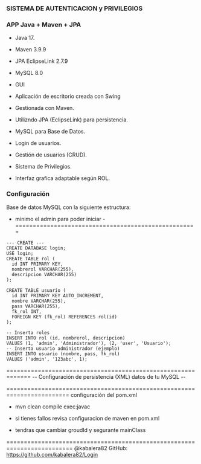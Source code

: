### SISTEMA DE AUTENTICACION y PRIVILEGIOS ###

### APP Java + Maven + JPA ###
- Java 17.
- Maven 3.9.9
- JPA EclipseLink 2.7.9
- MySQL 8.0
- GUI 
- Aplicación de escritorio creada con Swing
- Gestionada con Maven.
- Utilizndo JPA (EclipseLink) para persistencia.
- MySQL para Base de Datos.

- Login de usuarios.
- Gestión de usuarios (CRUD).
- Sistema de Privilegios.
- Interfaz grafica adaptable según ROL.

### Configuración ###

Base de datos MySQL con la siguiente estructura:
   - minimo el admin para poder iniciar -
====================================================
```
--- CREATE ---
CREATE DATABASE login;
USE login;
CREATE TABLE rol (
  id INT PRIMARY KEY,
  nombrerol VARCHAR(255),
  descripcion VARCHAR(255)
);

CREATE TABLE usuario (
  id INT PRIMARY KEY AUTO_INCREMENT,
  nombre VARCHAR(255),
  pass VARCHAR(255),
  fk_rol INT,
  FOREIGN KEY (fk_rol) REFERENCES rol(id)
);

-- Inserta roles
INSERT INTO rol (id, nombrerol, descripcion)
VALUES (1, 'admin', 'Administrador'), (2, 'user', 'Usuario');
-- Inserta usuario administrador (ejemplo)
INSERT INTO usuario (nombre, pass, fk_rol)
VALUES ('admin', '123abc', 1);
```
=============================================================
 -- Configuración de persistencia (XML) datos de tu MySQL -- 
<property name="javax.persistence.jdbc.url" value="jdbc:mysql://localhost:3306/login"/>
<property name="javax.persistence.jdbc.user" value="tu_admin"/> 
<property name="javax.persistence.jdbc.password" value="tu_contraseña"/>

========================================================================
configuración del pom.xml 

- mvn clean compile exec:javac
- si tienes fallos revisa configuracion de maven en pom.xml


- tendras que cambiar groudId y segurante mainClass

=========================================================================
@kabalera82
GitHub: https://github.com/kabalera82/Login

